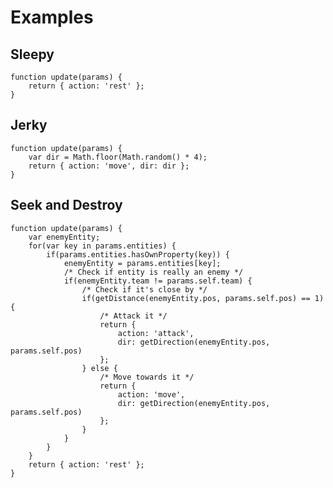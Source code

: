 # Examples

## Sleepy

    function update(params) {
        return { action: 'rest' };    
    }

## Jerky
    
    function update(params) {
        var dir = Math.floor(Math.random() * 4);  
        return { action: 'move', dir: dir };
    }

## Seek and Destroy

    function update(params) {
        var enemyEntity;
        for(var key in params.entities) {
            if(params.entities.hasOwnProperty(key)) {
                enemyEntity = params.entities[key];
                /* Check if entity is really an enemy */
                if(enemyEntity.team != params.self.team) {
                    /* Check if it's close by */
                    if(getDistance(enemyEntity.pos, params.self.pos) == 1) {
                        /* Attack it */
                        return {
                            action: 'attack',
                            dir: getDirection(enemyEntity.pos, params.self.pos)
                        };
                    } else {
                        /* Move towards it */
                        return { 
                            action: 'move', 
                            dir: getDirection(enemyEntity.pos, params.self.pos)
                        };
                    }
                }
            }
        }
        return { action: 'rest' };
    }
